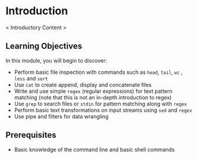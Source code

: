 # Introduction

< Introductory Content >

## Learning Objectives

In this module, you will begin to discover:

- Perform basic file inspection with commands such as `head`, `tail`, `wc` , `less` and `sort`
- Use `cat` to create append, display and concatenate files
- Write and use simple `regex` (regular expressions) for text pattern matching (note that this is not an in-depth introduction to regex)
- Use `grep` to search files or `stdin` for pattern matching along with `regex`
- Perform basic text transformations on input streams using `sed` and `regex`
- Use pipe and filters for data wrangling

## Prerequisites

- Basic knowledge of the command line and basic shell commands